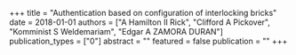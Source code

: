 +++
title = "Authentication based on configuration of interlocking bricks"
date = 2018-01-01
authors = ["A Hamilton II Rick", "Clifford A Pickover", "Komminist S Weldemariam", "Edgar A ZAMORA DURAN"]
publication_types = ["0"]
abstract = ""
featured = false
publication = ""
+++

